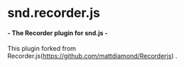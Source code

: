 # snd.recorder.js
#### - The Recorder plugin for snd.js -

This plugin forked from Recorder.js(https://github.com/mattdiamond/Recorderjs) .
